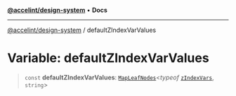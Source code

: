 [**@accelint/design-system**](../README.md) • **Docs**

***

[@accelint/design-system](../README.md) / defaultZIndexVarValues

# Variable: defaultZIndexVarValues

> `const` **defaultZIndexVarValues**: [`MapLeafNodes`](../type-aliases/MapLeafNodes.md)\<*typeof* [`zIndexVars`](zIndexVars.md), `string`\>
